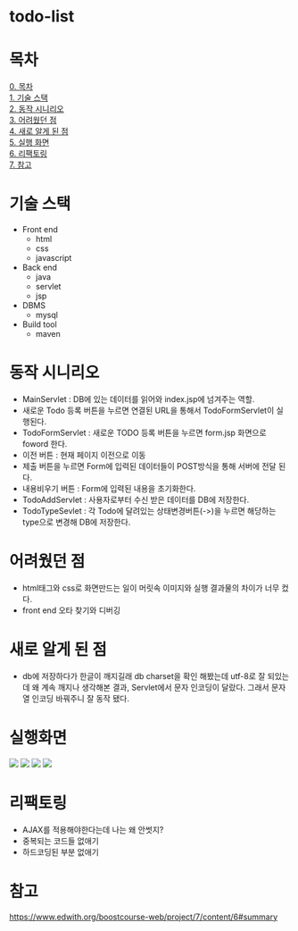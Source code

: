 # todo-list

# 목차
  [0. 목차](#목차)  
  [1. 기술 스택](#기술-스택)  
  [2. 동작 시니리오](#동작-시니리오)  
  [3. 어려웠던 점](#어려웠던-점)  
  [4. 새로 알게 된 점](#새로-알게-된-점)  
  [5. 실행 화면](#실행화면)  
  [6. 리팩토링](#리팩토링)  
  [7. 참고](#참고)  
  
# 기술 스택
  - Front end
    - html
    - css
    - javascript
  - Back end
    - java
    - servlet
    - jsp
  - DBMS
    - mysql
  - Build tool
    - maven
    
# 동작 시니리오
  - MainServlet : DB에 있는 데이터를 읽어와 index.jsp에 넘겨주는 역할.
  - 새로운 Todo 등록 버튼을 누르면 연결된 URL을 통해서 TodoFormServlet이 실행된다.
  - TodoFormServlet : 새로운 TODO 등록 버튼을 누르면 form.jsp 화면으로 foword 한다.
  - 이전 버튼 : 현재 페이지 이전으로 이동
  - 제출 버튼을 누르면 Form에 입력된 데이터들이 POST방식을 통해 서버에 전달 된다.
  - 내용비우기 버튼 : Form에 입력된 내용을 초기화한다.
  - TodoAddServlet : 사용자로부터 수신 받은 데이터를 DB에 저장한다.
  - TodoTypeSevlet : 각 Todo에 달려있는 상태변경버튼(->)을 누르면 해당하는 type으로 변경해 DB에 저장한다.

# 어려웠던 점
  - html태그와 css로 화면만드는 일이 머릿속 이미지와 실행 결과물의 차이가 너무 컸다.
  - front end 오타 찾기와 디버깅
  
# 새로 알게 된 점
  - db에 저장하다가 한글이 깨지길래 db charset을 확인 해봤는데 utf-8로 잘 되있는데 왜 계속 깨지나 생각해본 결과,
  Servlet에서 문자 인코딩이 달랐다. 그래서 문자열 인코딩 바꿔주니 잘 동작 됐다.
  
# 실행화면
![](https://user-images.githubusercontent.com/52232390/60170484-7aae8800-9843-11e9-95f6-8cb37d01bb72.png)
![](https://user-images.githubusercontent.com/52232390/60170490-7c784b80-9843-11e9-8224-23d3b0923279.png)
![](https://user-images.githubusercontent.com/52232390/60170503-7f733c00-9843-11e9-89ed-62873f8eab7f.png)
![](https://user-images.githubusercontent.com/52232390/60170507-813cff80-9843-11e9-8510-7a330e05d1b7.png)

# 리팩토링
  - AJAX를 적용해야한다는데 나는 왜 안썻지?
  - 중복되는 코드들 없애기
  - 하드코딩된 부분 없애기
  
# 참고
https://www.edwith.org/boostcourse-web/project/7/content/6#summary
